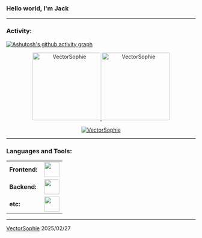 <link rel="stylesheet" type='text/css' href="https://cdn.jsdelivr.net/gh/devicons/devicon@latest/devicon.min.css" />

### Hello world, I'm Jack ###

------
<h3 align="left">Activity:</h3>

[![Ashutosh's github activity graph](https://github-readme-activity-graph.vercel.app/graph?username=VectorSophie&bg_color=100f0f&color=4c5e9e&line=4c569e&point=403e41&area=true&hide_border=true)](https://github.com/ashutosh00710/github-readme-activity-graph)

<div align="center">
  <a href="https://github.com/VectorSophie">
    <img height="180em" src="https://github-readme-stats.vercel.app/api/top-langs?username=VectorSophie&show_icons=true&locale=en&layout=compact&theme=tokyonight" alt="VectorSophie"/>
    <img height="180em" src="https://github-readme-stats.vercel.app/api?username=VectorSophie&show_icons=true&locale=en&layout=compact&theme=tokyonight" alt="VectorSophie"/>
  </a>
</div>
<p align="center">
  <a href="https://github.com/VectorSophie">
    <img src="https://github-readme-streak-stats.herokuapp.com/?user=VectorSophie&&theme=tokyonight" alt="VectorSophie" />
  </a>
</p>

------
<h3 align="left">Languages and Tools:</h3>
<table>
    <tr>
        <td style="font-weight: bold; padding-right: 10px; vertical-align: center;">Frontend:</td>
        <td><img height="40" src="https://skillicons.dev/icons?i=tailwind,html,css,js,ts,figma,nextjs"/></td>
    </tr>
    <tr>
        <td style="font-weight: bold; padding-right: 10px; vertical-align: center; border: none;">Backend:</td>
        <td><img height="40" src="https://skillicons.dev/icons?i=java,python,nodejs,vite"/></td>
    </tr>
    <tr>
        <td style="font-weight: bold; padding-right: 10px; vertical-align: center; border: none;">etc:</td>
        <td><img height="40" src="https://skillicons.dev/icons?i=vscode,eclipse, npm, pnpm, docker, git, github, tensorflow"/></td>
    </tr>
</table>

------
[VectorSophie](https://github.com/VectorSophie)
2025/02/27
